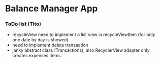 # Balance Manager App

### ToDo list (Tito)

+ recycleView need to implement a list view in recycleViewItem (for only one date by day is showed)
+ need to implement delete transaction
+ janky abstract class (Transactions), also RecyclerView adapter only creates expenses items.
